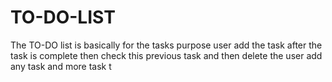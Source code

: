 # TO-DO-LIST
The  TO-DO list is basically for the tasks purpose user add the task after  the task is complete then check this previous task and then delete the user add any task and more task t
